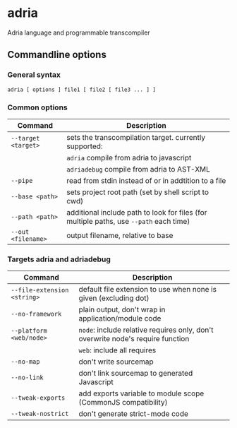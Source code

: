 adria
=====

Adria language and programmable transcompiler

Commandline options
-------------------

### General syntax

`adria [ options ] file1 [ file2 [ file3 ... ] ]`

### Common options

Command                 | Description
------------------------|------------------------------------------------------------
`--target <target>`     | sets the transcompilation target. currently supported:
                        | `adria`         compile from adria to javascript
                        | `adriadebug`    compile from adria to AST-XML
`--pipe`                | read from stdin instead of or in addtition to a file
`--base <path>`         | sets project root path (set by shell script to cwd)
`--path <path>`         | additional include path to look for files (for multiple paths, use `--path` each time)
`--out <filename>`      | output filename, relative to base

### Targets adria and adriadebug

Command                     | Description
----------------------------|------------------------------------------------------------
`--file-extension <string>` | default file extension to use when none is given (excluding dot)
`--no-framework`            | plain output, don't wrap in application/module code
`--platform <web/node>`     | `node`: include relative requires only, don't overwrite node's require function
                            | `web`: include all requires
`--no-map`                  | don't write sourcemap
`--no-link`                 | don't link sourcemap to generated Javascript
`--tweak-exports`           | add exports variable to module scope (CommonJS compatibility)
`--tweak-nostrict`          | don't generate strict-mode code